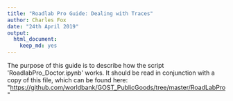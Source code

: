```yaml
--- 
title: "Roadlab Pro Guide: Dealing with Traces"
author: Charles Fox
date: "24th April 2019"
output:
  html_document:
    keep_md: yes
---
```


The purpose of this guide is to describe how the script 'RoadlabPro_Doctor.ipynb' works. 
It should be read in conjunction with a copy of this file, which can be found here:
"https://github.com/worldbank/GOST_PublicGoods/tree/master/RoadLabPro"
